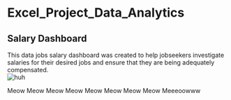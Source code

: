 # Excel_Project_Data_Analytics  

## Salary Dashboard
This data jobs salary dashboard was created to help jobseekers investigate salaries for their desired jobs and ensure that they are being adequately compensated.  
![huh](https://github.com/user-attachments/assets/6d9c79ba-f878-4f86-b1f6-032a7a461f58)

Meow Meow Meow Meow
Meow Meow Meow Meow Meeeoowww
